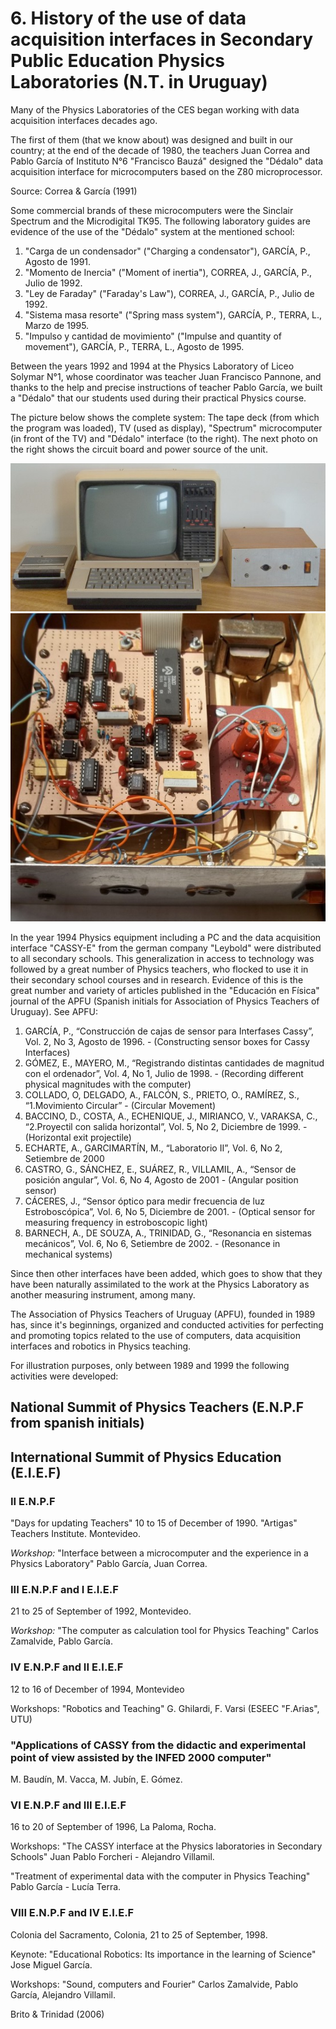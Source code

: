 # 6. History of the use of data acquisition interfaces in Secondary Public Education Physics Laboratories (N.T. in Uruguay)

Many of the Physics Laboratories of the CES began working with data acquisition interfaces decades ago.

The first of them (that we know about) was designed and built in our country; at the end of the decade of 1980, the teachers Juan Correa and Pablo García of Instituto N°6 "Francisco Bauzá" designed the "Dédalo" data acquisition interface for microcomputers based on the Z80 microprocessor.

Source: Correa & García (1991)

Some commercial brands of these microcomputers were the Sinclair Spectrum and the Microdigital TK95.
The following laboratory guides are evidence of the use of the "Dédalo" system at the mentioned school:

1. "Carga de un condensador" ("Charging a condensator"), GARCÍA, P., Agosto de 1991. 
2. "Momento de Inercia" ("Moment of inertia"), CORREA, J., GARCÍA, P., Julio de 1992.
3. "Ley de Faraday" ("Faraday's Law"), CORREA, J., GARCÍA, P., Julio de 1992.
4. "Sistema masa resorte" ("Spring mass system"), GARCÍA, P., TERRA, L., Marzo de 1995.
5. "Impulso y cantidad de movimiento" ("Impulse and quantity of movement"), GARCÍA, P., TERRA, L., Agosto de 1995.

Between the years 1992 and 1994 at the Physics Laboratory of Liceo Solymar N°1, whose coordinator was teacher Juan Francisco Pannone, and thanks to the help and precise instructions of teacher Pablo García, we built a "Dédalo" that our students used during their practical Physics course.

The picture below shows the complete system: The tape deck (from which the program was loaded), TV (used as display), "Spectrum" microcomputer (in front of the TV) and "Dédalo" interface (to the right). The next photo on the right shows the circuit board and power source of the unit.

![Interfaz Dedalo (ext)](images/dedalo.png)
![Interfaz Dedalo (int)](images/dedalo_int.png)

In the year 1994 Physics equipment including a PC and the data acquisition interface "CASSY-E" from the german company "Leybold" were distributed to all secondary schools. This generalization in access to technology was followed by a great number of Physics teachers, who flocked to use it in their secondary school courses and in research. Evidence of this is the great number and variety of articles published in the "Educación en Física" journal of the APFU (Spanish initials for Association of Physics Teachers of Uruguay). See APFU:

1. GARCÍA, P., “Construcción de cajas de sensor para Interfases Cassy”, Vol. 2, No 3, Agosto de 1996. - (Constructing sensor boxes for Cassy Interfaces)
2. GÓMEZ, E., MAYERO, M., “Registrando distintas cantidades de magnitud con el ordenador”, Vol. 4, No 1, Julio de 1998. - (Recording different physical magnitudes with the computer)
3. COLLADO, O, DELGADO, A., FALCÓN, S., PRIETO, O., RAMÍREZ, S., “1.Movimiento Circular” - (Circular Movement)
4. BACCINO, D., COSTA, A., ECHENIQUE, J., MIRIANCO, V., VARAKSA, C., “2.Proyectil con salida horizontal”, Vol. 5, No 2, Diciembre de 1999. - (Horizontal exit projectile)
5. ECHARTE, A., GARCIMARTÍN, M., “Laboratorio II”, Vol. 6, No 2, Setiembre de 2000
6. CASTRO, G., SÁNCHEZ, E., SUÁREZ, R., VILLAMIL, A., “Sensor de posición angular”, Vol. 6, No 4, Agosto de 2001 - (Angular position sensor)
7. CÁCERES, J., “Sensor óptico para medir frecuencia de luz Estroboscópica”, Vol. 6, No 5, Diciembre de 2001. - (Optical sensor for measuring frequency in estroboscopic light)
8. BARNECH, A., DE SOUZA, A., TRINIDAD, G., “Resonancia en sistemas mecánicos”, Vol. 6, No 6, Setiembre de 2002. - (Resonance in mechanical systems)

Since then other interfaces have been added, which goes to show that they have been naturally assimilated to the work at the Physics Laboratory as another measuring instrument, among many.

The Association of Physics Teachers of Uruguay (APFU), founded in 1989 has, since it's beginnings, organized and conducted activities for perfecting and promoting topics related to the use of computers, data acquisition interfaces and robotics in Physics teaching.

For illustration purposes, only between 1989 and 1999 the following activities were developed:

## National Summit of Physics Teachers (E.N.P.F from spanish initials)
## International Summit of Physics Education (E.I.E.F)

### II E.N.P.F
"Days for updating Teachers"
10 to 15 of December of 1990. "Artigas" Teachers Institute. Montevideo.

*Workshop:*
"Interface between a microcomputer and the experience in a Physics Laboratory"
Pablo García, Juan Correa.

### III E.N.P.F and I E.I.E.F
21 to 25 of September of 1992, Montevideo.

*Workshop:*
"The computer as calculation tool for Physics Teaching"
Carlos Zamalvide, Pablo García.

### IV E.N.P.F and II E.I.E.F
12 to 16 of December of 1994, Montevideo

Workshops:
"Robotics and Teaching"
G. Ghilardi, F. Varsi (ESEEC "F.Arias", UTU)

### "Applications of CASSY from the didactic and experimental point of view assisted by the INFED 2000 computer"
M. Baudín, M. Vacca, M. Jubín, E. Gómez.

### VI E.N.P.F and III E.I.E.F
16 to 20 of September of 1996, La Paloma, Rocha.

Workshops:
"The CASSY interface at the Physics laboratories in Secondary Schools"
Juan Pablo Forcheri - Alejandro Villamil.

"Treatment of experimental data with the computer in Physics Teaching"
Pablo García - Lucía Terra.

### VIII E.N.P.F and IV E.I.E.F
Colonia del Sacramento, Colonia, 21 to 25 of September, 1998.

Keynote:
"Educational Robotics: Its importance in the learning of Science"
Jose Miguel García.

Workshops:
"Sound, computers and Fourier"
Carlos Zamalvide, Pablo García, Alejandro Villamil.

Brito & Trinidad (2006)
